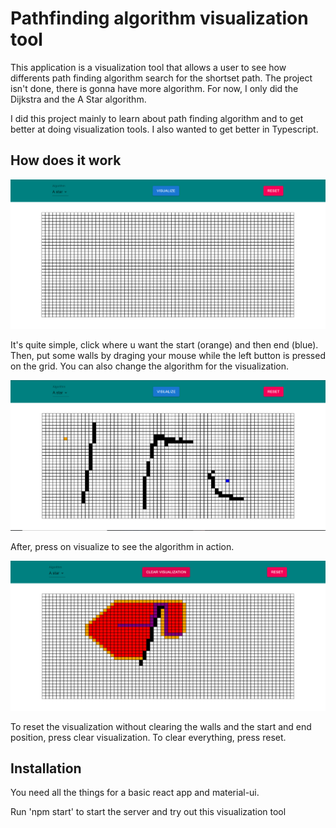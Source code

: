 # Pathfinding algorithm visualization tool

This application is a visualization tool that allows a user to see how differents path finding algorithm search for the shortset path. The project isn't done, there is gonna have more algorithm. For now, I only did the Dijkstra and the A Star algorithm.

I did this project mainly to learn about path finding algorithm and to get better at doing visualization tools. I also wanted to get better in Typescript. 

## How does it work 

![GitHub Logo](public/images/ui.png)

It's quite simple, click where u want the start (orange) and then end (blue). Then, put some walls by draging your mouse while the left button is pressed on the grid. You can also change the algorithm for the visualization. 


![GitHub Logo](public/images/before.png)


After, press on visualize to see the algorithm in action.


![GitHub Logo](public/images/visualization.png)


To reset the visualization without clearing the walls and the start and end position, press clear visualization. To clear everything, press reset.


## Installation


You need all the things for a basic react app and material-ui.

Run 'npm start' to start the server and try out this visualization tool